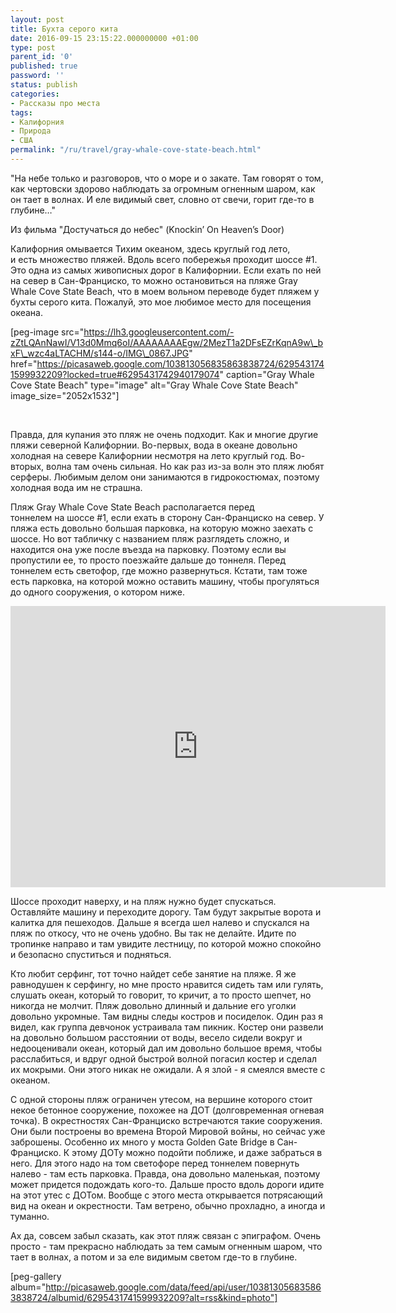 ```yaml
---
layout: post
title: Бухта серого кита
date: 2016-09-15 23:15:22.000000000 +01:00
type: post
parent_id: '0'
published: true
password: ''
status: publish
categories:
- Рассказы про места
tags:
- Калифорния
- Природа
- США
permalink: "/ru/travel/gray-whale-cove-state-beach.html"
---
```

"На небе только и разговоров, что о море и о закате. Там говорят о том, как чертовски здорово наблюдать за огромным огненным шаром, как он тает в волнах. И еле видимый свет, словно от свечи, горит где-то в глубине…"

Из фильма "Достучаться до небес" (Knockin’ On Heaven’s Door)

Калифорния омывается Тихим океаном, здесь круглый год лето, и&nbsp;есть&nbsp;множество пляжей. Вдоль всего побережья проходит шоссе #1. Это одна из самых живописных дорог в Калифорнии. Если ехать по ней на север в Сан-Франциско, то можно остановиться на пляже&nbsp;Gray Whale Cove State Beach, что в моем вольном переводе будет пляжем у бухты серого кита. Пожалуй, это мое любимое место для посещения океана.

[peg-image src="https://lh3.googleusercontent.com/-zZtLQAnNawI/V13d0Mmq6oI/AAAAAAAAEgw/2MezT1a2DFsEZrKqnA9w\_bxF\_wzc4aLTACHM/s144-o/IMG\_0867.JPG" href="https://picasaweb.google.com/103813056835863838724/6295431741599932209?locked=true#6295431742940179074" caption="Gray Whale Cove State Beach" type="image" alt="Gray Whale Cove State Beach" image\_size="2052x1532"]

&nbsp;

Правда, для купания это пляж не очень подходит. Как и многие другие пляжи северной Калифорнии. Во-первых, вода в океане довольно холодная на севере Калифорнии несмотря на лето круглый год. Во-вторых, волна там очень сильная. Но как раз из-за волн это пляж любят серферы. Любимым делом они занимаются в гидрокостюмах, поэтому холодная вода им не страшна.

Пляж&nbsp;Gray Whale Cove State Beach располагается перед тоннелем&nbsp;на&nbsp;шоссе #1, если ехать в сторону Сан-Франциско на север. У пляжа есть довольно большая парковка, на которую можно заехать с шоссе. Но вот табличку с названием пляж разглядеть сложно, и находится она уже после въезда на парковку. Поэтому если вы пропустили ее, то просто поезжайте дальше до тоннеля. Перед тоннелем есть светофор, где можно развернуться. Кстати, там тоже есть парковка, на которой можно оставить машину, чтобы прогуляться до одного сооружения, о котором ниже.

<iframe style="border: 0;" src="https://www.google.com/maps/embed?pb=!1m18!1m12!1m3!1d25297.439391774064!2d-122.53776489686922!3d37.574380706953846!2m3!1f0!2f0!3f0!3m2!1i1024!2i768!4f13.1!3m3!1m2!1s0x0%3A0xf5fb415242045a37!2sGray+Whale+Cove+State+Beach!5e0!3m2!1sen!2sus!4v1471213502621" width="600" height="450" frameborder="0" allowfullscreen="allowfullscreen"></iframe>

Шоссе проходит наверху, и на пляж нужно будет спускаться. Оставляйте машину и переходите дорогу. Там будут закрытые ворота и калитка для пешеходов. Дальше я всегда шел налево и спускался на пляж по откосу, что не очень удобно. Вы так не делайте. Идите по тропинке направо и там увидите&nbsp;лестницу, по которой можно спокойно и безопасно спуститься и подняться.

Кто любит серфинг, тот точно найдет себе занятие на пляже. Я же равнодушен к серфингу, но мне просто нравится сидеть там или гулять, слушать океан, который то говорит, то кричит, а то просто шепчет, но никогда не молчит. Пляж довольно длинный и дальние его уголки довольно укромные. Там видны следы костров и посиделок. Один раз я видел, как группа девчонок устраивала там пикник. Костер они развели на довольно большом расстоянии от воды, весело сидели вокруг и недооценивали океан, который дал им довольно большое время, чтобы расслабиться, и вдруг одной быстрой волной погасил костер и сделал их мокрыми. Они этого никак не ожидали. А я злой - я смеялся вместе с океаном.

С одной стороны пляж ограничен утесом, на вершине которого стоит некое бетонное&nbsp;сооружение, похожее на ДОТ (долговременная огневая точка). В окрестностях Сан-Франциско встречаются такие сооружения. Они были построены во времена Второй Мировой войны, но сейчас уже заброшены. Особенно их много у моста Golden Gate Bridge в Сан-Франциско. К этому ДОТу можно подойти поближе, и даже забраться в него. Для этого надо на том светофоре перед тоннелем повернуть налево - там есть парковка. Правда, она довольно маленькая, поэтому может придется подождать кого-то. Дальше просто вдоль дороги идите на этот утес с ДОТом. Вообще с этого места открывается потрясающий вид на океан и окрестности. Там ветрено, обычно прохладно, а иногда и туманно.

Ах да, совсем забыл сказать, как этот пляж связан с эпиграфом. Очень просто - там прекрасно наблюдать&nbsp;за тем самым огненным шаром, что тает в волнах, а потом и за еле видимым светом где-то в глубине.

[peg-gallery album="http://picasaweb.google.com/data/feed/api/user/103813056835863838724/albumid/6295431741599932209?alt=rss&kind=photo"]

